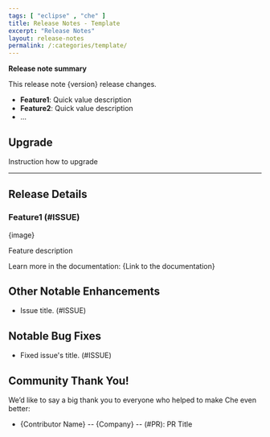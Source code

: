 ```yaml
---
tags: [ "eclipse" , "che" ]
title: Release Notes - Template
excerpt: "Release Notes"
layout: release-notes
permalink: /:categories/template/
---
```


**Release note summary**

This release note {version} release changes.
- **Feature1**: Quick value description 
- **Feature2**: Quick value description 
- ...

## Upgrade
Instruction how to upgrade

---

## Release Details

### Feature1 (#ISSUE)

{image}

Feature description

Learn more in the documentation: {Link to the documentation}


## Other Notable Enhancements

- Issue title. (#ISSUE)


## Notable Bug Fixes

- Fixed issue's title. (#ISSUE)

## Community Thank You!
We’d like to say a big thank you to everyone who helped to make Che even better:
- {Contributor Name} -- {Company} -- (#PR): PR Title

